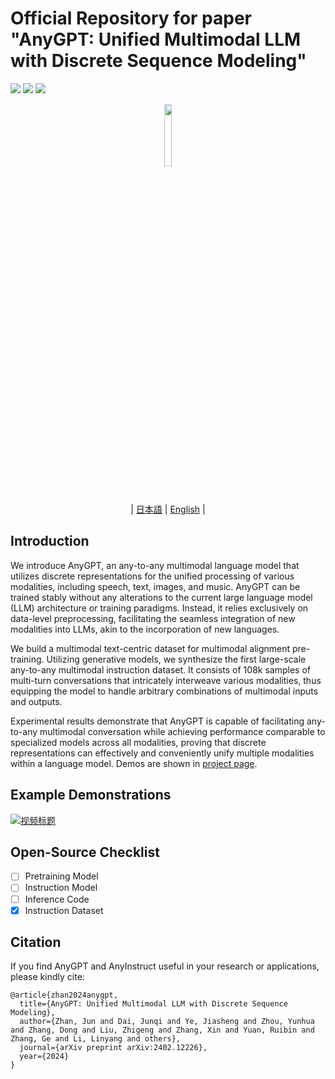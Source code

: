 # Official Repository for paper "AnyGPT: Unified Multimodal LLM with Discrete Sequence Modeling"
<a href='https://junzhan2000.github.io/AnyGPT.github.io/'><img src='https://img.shields.io/badge/Project-Page-Green'></a>  <a href='https://arxiv.org/pdf/2402.12226.pdf'><img src='https://img.shields.io/badge/Paper-Arxiv-red'></a> [![](https://img.shields.io/badge/Datasets-AnyInstruct-yellow)](https://huggingface.co/datasets/fnlp/AnyInstruct)

<p align="center">
    <img src="https://raw.githubusercontent.com/OpenMOSS/AnyGPT/main/static/images/logo.png" width="16%"> <br>
</p>

<div align="center">

 | [日本語](docs/README_JP.md) | [English](README.md) |

</div>

## Introduction
We introduce AnyGPT, an any-to-any multimodal language model that utilizes discrete representations for the unified processing of various modalities, including speech, text, images, and music. AnyGPT can be trained stably without any alterations to the current large language model (LLM) architecture or training paradigms. Instead, it relies exclusively on data-level preprocessing, facilitating the seamless integration of new modalities into LLMs, akin to the incorporation of new languages. 

We build a multimodal text-centric dataset for multimodal alignment pre-training. Utilizing generative models, we synthesize the first large-scale any-to-any multimodal instruction dataset. It consists of 108k samples of multi-turn conversations that intricately interweave various modalities, thus equipping the model to handle arbitrary combinations of multimodal inputs and outputs. 

Experimental results demonstrate that AnyGPT is capable of facilitating any-to-any multimodal conversation while achieving performance comparable to specialized models across all modalities, proving that discrete representations can effectively and conveniently unify multiple modalities within a language model.
Demos are shown in [project page](https://junzhan2000.github.io/AnyGPT.github.io).

## Example Demonstrations
[![视频标题](http://img.youtube.com/vi/oW3E3pIsaRg/0.jpg)](https://www.youtube.com/watch?v=oW3E3pIsaRg)


## Open-Source Checklist
- [ ] Pretraining Model
- [ ] Instruction Model
- [ ] Inference Code
- [x] Instruction Dataset

## Citation
If you find AnyGPT and AnyInstruct useful in your research or applications, please kindly cite:
```
@article{zhan2024anygpt,
  title={AnyGPT: Unified Multimodal LLM with Discrete Sequence Modeling},
  author={Zhan, Jun and Dai, Junqi and Ye, Jiasheng and Zhou, Yunhua and Zhang, Dong and Liu, Zhigeng and Zhang, Xin and Yuan, Ruibin and Zhang, Ge and Li, Linyang and others},
  journal={arXiv preprint arXiv:2402.12226},
  year={2024}
}
```